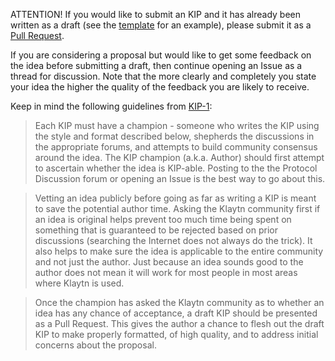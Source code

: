 
ATTENTION! If you would like to submit an KIP and it has already been written as a draft (see the [template](https://github.com/klaytn/KIPs/blob/master/kip-template.md) for an example), please submit it as a [Pull Request](https://github.com/klaytn/kips/pulls).

If you are considering a proposal but would like to get some feedback on the idea before submitting a draft, then continue opening an Issue as a thread for discussion.  Note that the more clearly and completely you state your idea the higher the quality of the feedback you are likely to receive.

Keep in mind the following guidelines from [KIP-1](http://kips.klaytn.com/KIPs/kip-1):

> Each KIP must have a champion - someone who writes the KIP using the style and format described below, shepherds the discussions in the appropriate forums, and attempts to build community consensus around the idea. The KIP champion (a.k.a. Author) should first attempt to ascertain whether the idea is KIP-able. Posting to the the Protocol Discussion forum or opening an Issue is the best way to go about this.

> Vetting an idea publicly before going as far as writing a KIP is meant to save the potential author time. Asking the Klaytn community first if an idea is original helps prevent too much time being spent on something that is guaranteed to be rejected based on prior discussions (searching the Internet does not always do the trick). It also helps to make sure the idea is applicable to the entire community and not just the author. Just because an idea sounds good to the author does not mean it will work for most people in most areas where Klaytn is used.

> Once the champion has asked the Klaytn community as to whether an idea has any chance of acceptance, a draft KIP should be presented as a Pull Request. This gives the author a chance to flesh out the draft KIP to make properly formatted, of high quality, and to address initial concerns about the proposal.

